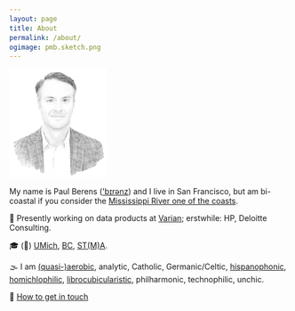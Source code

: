 ```yaml
---
layout: page
title: About
permalink: /about/
ogimage: pmb.sketch.png
---
```

<img src="/assets/og/pmb.sketch.png" width="35%" height="35%">

My name is Paul Berens (<a href="/assets/audio/berens.mp3">'bɪrənz</a>) and I live in San Francisco, but am bi-coastal if you consider the [Mississippi River one of the coasts](/mn/).

&#128188; Presently working on data products at <a href="https://varian.com" target="_blank">Varian</a>; erstwhile: HP, Deloitte Consulting.

&#127891; (&#127954;) <a href="https://michiganross.umich.edu/" target="_blank">UMich</a>, <a href="https://bc.edu" target="_blank">BC</a>, <a href="https://pb.url.lol/sta" target="_blank">ST(M)A</a>.

&#127787; I am <a href="https://pb.url.lol/defaultroute" target="_blank">(quasi-)aerobic</a>, analytic, Catholic, Germanic/Celtic, <a href="https://translate.google.com/translate?sl=en&tl=es&u=https://berens.co/about/">hispanophonic</a>, [homichlophilic](/fog/), [librocubicularistic](/books/), philharmonic, technophilic, unchic.

&#129305; [How to get in touch](/contact/)